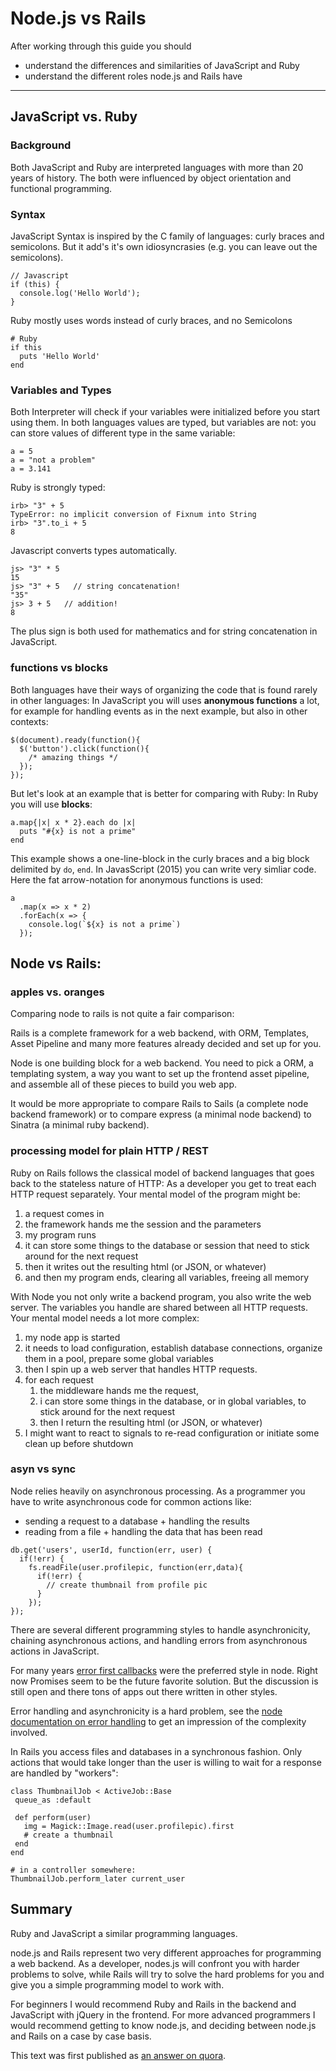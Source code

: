 Node.js vs Rails
=========================

After working through this guide you should

* understand the differences and similarities of JavaScript and Ruby
* understand the different roles node.js and Rails have

-------------------------------------------------------------

JavaScript vs. Ruby
-------------

### Background

Both JavaScript and Ruby are interpreted languages with more than 
20 years of history. The both were influenced by object orientation 
and functional programming.


### Syntax

JavaScript Syntax is inspired by the C family of languages: 
curly braces and semicolons. But it add's it's own idiosyncrasies 
(e.g. you can leave out the semicolons).


```
// Javascript
if (this) {    
  console.log('Hello World');
}
```

Ruby mostly uses words instead of curly braces, and no Semicolons

```
# Ruby
if this        
  puts 'Hello World'
end
```

### Variables and Types

Both Interpreter will check if your variables were initialized before 
you start using them. In both languages values are typed, 
but variables are not: you can store values of different type in the same variable:

```
a = 5
a = "not a problem"
a = 3.141
```

Ruby is strongly typed:

```
irb> "3" + 5
TypeError: no implicit conversion of Fixnum into String
irb> "3".to_i + 5
8
```

Javascript converts types automatically.

```
js> "3" * 5
15
js> "3" + 5   // string concatenation!
"35"
js> 3 + 5   // addition!
8
```


The plus sign is both used for mathematics and for string concatenation in JavaScript.


### functions vs blocks

Both languages have their ways of organizing the code that is found rarely in other languages:
In JavaScript you will uses **anonymous functions** a lot, for example for handling events as in the next example, but also in other contexts:

```
$(document).ready(function(){
  $('button').click(function(){
    /* amazing things */
  });
});
```

But let's look at an example that is better for comparing with Ruby:
In Ruby you will use **blocks**:


```
a.map{|x| x * 2}.each do |x|
  puts "#{x} is not a prime"
end
```

This example shows a one-line-block in the curly braces and a big block 
delimited by `do`, `end`. In JavasScript (2015) you can write very simliar code. 
Here the fat arrow-notation for anonymous functions is used:

```
a  
  .map(x => x * 2)  
  .forEach(x => {    
    console.log(`${x} is not a prime`)  
  });
```


Node vs Rails: 
-----------------------

### apples vs. oranges

Comparing node to rails is not quite a fair comparison:

Rails is a complete framework for a web backend, with ORM, Templates, 
Asset Pipeline and many more features already decided and set up for you.

Node is one building block for a web backend. You need to pick a ORM, 
a templating system, a way you want to set up the frontend asset pipeline, 
and assemble all of these pieces to build you web app.

It would be more appropriate to compare Rails to Sails (a complete node 
backend framework) or to compare express (a minimal node backend) to Sinatra 
(a minimal ruby backend).


### processing model for plain HTTP / REST

Ruby on Rails follows the classical model of backend languages 
that goes back to the stateless nature of HTTP: As a developer 
you get to treat each HTTP request separately. 
Your mental model of the program might be:

1. a request comes in
2. the framework hands me the session and the parameters
3. my program runs
4. it can store some things to the database or session that need to stick around for the next request
5. then it writes out the resulting html (or JSON, or whatever)
6. and then my program ends, clearing all variables, freeing all memory

With Node you not only write a backend program, you also write the 
web server. The variables you handle are shared between all HTTP 
requests. Your mental model needs a lot more complex:

1. my node app is started
2. it needs to load configuration, establish database connections, organize them in a pool, prepare some global variables
3. then I spin up a web server that handles HTTP requests.
4. for each request
    1. the middleware hands me the request,
    2. i can store some things in the database, or in global variables, to stick around for the next request
    3. then I return the resulting html (or JSON, or whatever)
5. I might want to react to signals to re-read configuration or initiate some clean up before shutdown


### asyn vs sync

Node relies heavily on asynchronous processing. As a programmer 
you have to write asynchronous code for common actions like:

* sending a request to a database + handling the results
* reading from a file + handling the data that has been read

```
db.get('users', userId, function(err, user) {
  if(!err) {
    fs.readFile(user.profilepic, function(err,data){
      if(!err) {
        // create thumbnail from profile pic
      }
    });
});
```

There are several different programming styles to handle asynchronicity, 
chaining asynchronous actions, and handling errors from asynchronous 
actions in JavaScript. 

For many years 
[error first callbacks](http://fredkschott.com/post/2014/03/understanding-error-first-callbacks-in-node-js/)
were the preferred style in node. Right now Promises seem to 
be the future favorite solution. But the discussion is still open
and there tons of apps out there written in other styles.

Error handling and asynchronicity is a hard problem, 
see the [node documentation on error handling](https://www.joyent.com/developers/node/design/errors) 
to get an impression of the complexity involved.

In Rails you access files and databases in a synchronous fashion. 
Only actions that would take longer than the user 
is willing to wait for a response are handled by "workers":

```
class ThumbnailJob < ActiveJob::Base
 queue_as :default
 
 def perform(user)
   img = Magick::Image.read(user.profilepic).first
   # create a thumbnail
 end
end 

# in a controller somewhere:
ThumbnailJob.perform_later current_user
```


Summary
---------

Ruby and JavaScript a similar programming languages.

node.js and Rails represent two very different approaches for programming a web backend. 
As a developer, nodes.js will confront you with harder problems to solve, 
while Rails will try to solve the hard problems for you 
and give you a simple programming model to work with.

For beginners I would recommend Ruby and Rails in the backend and 
JavaScript with jQuery in the frontend. For more advanced programmers 
I would recommend getting to know node.js, and deciding between node.js 
and Rails on a case by case basis.

This text was first published as [an answer on quora](https://www.quora.com/Is-Ruby-on-Rails-easier-to-learn-than-Node).
